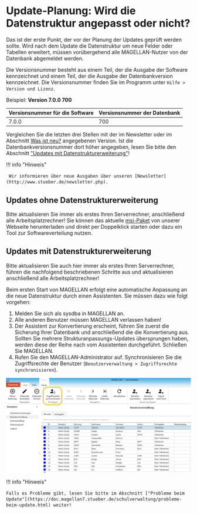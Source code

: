 # Update-Planung: Wird die Datenstruktur angepasst oder nicht?

Das ist der erste Punkt, der vor der Planung der Updates geprüft werden sollte. Wird nach dem Update die Datenstruktur um neue Felder oder Tabellen erweitert, müssen vorübergehend alle MAGELLAN-Nutzer von der Datenbank abgemeldet werden.

Die Versionsnummer besteht aus einem Teil, der die Ausgabe der Software kennzeichnet und einem Teil, der die Ausgabe der Datenbankversion kennzeichnet. Die Versionsnummer finden Sie im Programm unter `Hilfe > Version und Lizenz`.

Beispiel:
**Version 7.0.0 700**

Versionsnummer für die Software|Versionsnummer der Datenbank
---|---
7.0.0|700


Vergleichen Sie die letzten drei Stellen mit der im Newsletter oder im Abschnitt [Was ist neu?](http://doc.MAGELLAN7.stueber.de/changelog.html) angegebenen Version. Ist die Datenbankversionsnummer dort höher angegeben, lesen Sie bitte den Abschnitt ["Updates mit Datenstrukturerweiterung"](https://doc.magellan7.stueber.de/schulverwaltung/installation/vorbereitung/#updates-mit-datenstrukturerweiterung)!

!!! info "Hinweis"

     Wir informieren über neue Ausgaben über unseren [Newsletter](http://www.stueber.de/newsletter.php). 

## Updates ohne Datenstrukturerweiterung

Bitte aktualisieren Sie immer als erstes Ihren Serverrechner, anschließend alle Arbeitsplatzrechner! Sie können das aktuelle [msi-Paket](ftp://ftp.stueber.de/pub/bin/de/MAGELLAN/v7/MAGELLAN7.msi) von unserer Webseite herunterladen und direkt per Doppelklick starten oder dazu ein Tool zur Softwareverteilung nutzen.

## Updates mit Datenstrukturerweiterung

Bitte aktualisieren Sie auch hier immer als erstes Ihren Serverrechner, führen die nachfolgend beschriebenen Schritte aus und aktualisieren anschließend alle Arbeitsplatzrechner!

Beim ersten Start von MAGELLAN erfolgt eine automatische Anpassung an die neue Datenstruktur durch einen Assistenten. Sie müssen dazu wie folgt vorgehen:

1. Melden Sie sich als sysdba in MAGELLAN an. 
2.  Alle anderen Benutzer müssen MAGELLAN verlassen haben!        
3.  Der Assistent zur Konvertierung erscheint, führen Sie zuerst die Sicherung Ihrer Datenbank und anschließend die die Konvertierung aus. Sollten Sie mehrere Strukturanpassungs-Updates übersprungen haben, werden diese der Reihe nach vom Assistenten durchgeführt. Schließen Sie MAGELLAN.
4. Rufen Sie den MAGELLAN-Administrator auf. Synchronisieren Sie die Zugriffsrechte der Benutzer (`Benutzerverwaltung > Zugriffsrechte synchronisieren`).

![`Benutzerverwaltung > Zugriffsrechte synchronisieren`](../../assets/images/zugriffsrechte.sync.png)

!!! info "Hinweis"

    Falls es Probleme gibt, lesen Sie bitte im Abschnitt ["Probleme beim Update"](https://doc.magellan7.stueber.de/schulverwaltung/probleme-beim-update.html) weiter!

